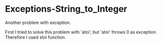 # Exceptions-String_to_Integer

Another problem with exception.

First I tried to solve this problem with 'atoi', but 'atoi' throws 0 as exception.
Therefore I used stoi function.
